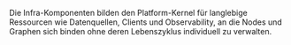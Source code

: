 Die Infra-Komponenten bilden den Platform-Kernel für langlebige Ressourcen wie Datenquellen, Clients und Observability, an die Nodes und Graphen sich binden ohne deren Lebenszyklus individuell zu verwalten.
